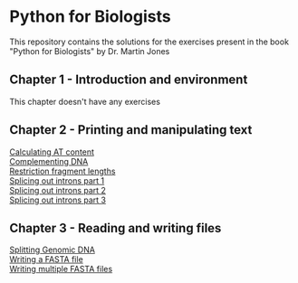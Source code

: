 # Python for Biologists

This repository contains the solutions for the exercises present in the book "Python for Biologists" by Dr. Martin Jones

## Chapter 1 - Introduction and environment
This chapter doesn't have any exercises

## Chapter 2 - Printing and manipulating text
[Calculating AT content](https://github.com/giuseppedebiase/python-for-biologists/blob/main/2.1_Calculating_AT_content.py)  
[Complementing DNA](https://github.com/giuseppedebiase/python-for-biologists/blob/main/2.2_Complementing_DNA.py)  
[Restriction fragment lengths](https://github.com/giuseppedebiase/python-for-biologists/blob/main/2.3_Restriction_fragment_lengths.py)  
[Splicing out introns part 1](https://github.com/giuseppedebiase/python-for-biologists/blob/main/2.4_Splicing_out_introns_1.py)  
[Splicing out introns part 2](https://github.com/giuseppedebiase/python-for-biologists/blob/main/2.5_Splicing_out_introns_2.py)  
[Splicing out introns part 3](https://github.com/giuseppedebiase/python-for-biologists/blob/main/2.6_Splicing_out_introns_3.py)  

## Chapter 3 - Reading and writing files
[Splitting Genomic DNA](https://github.com/giuseppedebiase/python-for-biologists/tree/main/3.1_Splitting_genomic_DNA)  
[Writing a FASTA file](https://github.com/giuseppedebiase/python-for-biologists/blob/main/3.2_Writing_a_FASTA_file.py)  
[Writing multiple FASTA files](https://github.com/giuseppedebiase/python-for-biologists/blob/main/3.3_Writing_multiple_FASTA_files.py)
